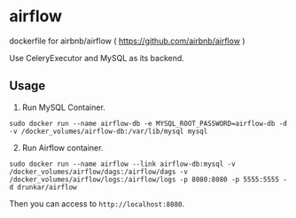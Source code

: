 # airflow
dockerfile for airbnb/airflow ( https://github.com/airbnb/airflow )

Use CeleryExecutor and MySQL as its backend.

## Usage

1. Run MySQL Container.

  ```
sudo docker run --name airflow-db -e MYSQL_ROOT_PASSWORD=airflow-db -d -v /docker_volumes/airflow-db:/var/lib/mysql mysql
  ```

2. Run Airflow container.

  ```
sudo docker run --name airflow --link airflow-db:mysql -v /docker_volumes/airflow/dags:/airflow/dags -v /docker_volumes/airflow/logs:/airflow/logs -p 8080:8080 -p 5555:5555 -d drunkar/airflow

  ```

Then you can access to ``http://localhost:8080``.
